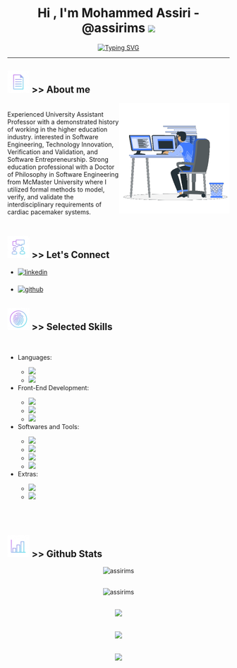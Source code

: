 <h1 align="center"><b>Hi , I'm Mohammed Assiri - @assirims </b><img src="https://media.giphy.com/media/hvRJCLFzcasrR4ia7z/giphy.gif" width="35"></h1>

<p align="center">
<a href="https://git.io/typing-svg"><img src="https://readme-typing-svg.herokuapp.com?font=Chivo+Mono&size=18&duration=3000&color=C1F704&background=000000&vCenter=true&multiline=true&width=500&height=200&lines=%3E%3E+start%3A;%3E%3E+Assalamu+Alaikum+(i.e.%2C+Pace+be+upon+you);%3E%3E+...;%3E%3E++I%E2%80%99m+specialized+in+Software+Engineering%2C+;%3E%3E+Verification+and+Validation+(V%26V)%2C+;%3E%3E+and+Ruby+on+Rails+(RoR).;%3E%3E;%3E%3E+jumpto+%24start" alt="Typing SVG" /></a>
</p>

<hr>

## <picture><img src = "./assets/info.gif" width="50"></picture> >> About me
<picture> <img align="right" src="./assets/aboutme.gif" width = 250px /></picture>

<br>Experienced University Assistant Professor with a demonstrated history of working in the higher education industry. interested in Software Engineering, Technology Innovation, Verification and Validation, and Software Entrepreneurship. Strong education professional with a Doctor of Philosophy in Software Engineering from McMaster University where I utilized formal methods to model, verify, and validate the interdisciplinary requirements of cardiac pacemaker systems.<br><br>

## <img src="./assets/connect.gif" width ="50" /><b> >> Let's Connect</b>
<div align='left'>
<ul>
    <li><a href="https://linkedin.com/in/mohammed-assiri" target="_blank"><img src="https://img.shields.io/badge/linkedin:  Mohammed Assiri-%2300acee.svg?color=405DE6&style=for-the-badge&logo=linkedin&logoColor=white" alt=linkedin style="margin-bottom: 5px;"/></a></li><br />
    <li><a href="https://assirims.github.io/assirims/" target="_blank"><img src="https://img.shields.io/badge/github:  @assirims-%2300acee.svg?color=000000&style=for-the-badge&logo=github&logoColor=white" alt=github style="margin-bottom: 5px;"/></a></li>
</ul>
</div>

## <img src="./assets/skilla.gif" width ="50" /><b> >> Selected Skills</b>
<br>
<div align='left'>
<ul>
<li>Languages:</li>
<ul>
    <li><img src="https://img.shields.io/badge/Ruby-%23E34F26.svg?style=for-the-badge&logo=Ruby&logoColor=whitef" /></li>
    <li><img src="https://img.shields.io/badge/Python%20-%2314354C.svg?style=for-the-badge&logo=python&logoColor=white" /></li>
</ul>

<li>Front-End Development:</li>
<ul>
    <li><img src="https://img.shields.io/badge/HTML5%20-%23E34F26.svg?style=for-the-badge&logo=html5&logoColor=white" /></li>
    <li><img src="https://img.shields.io/badge/CSS%20-%231572B6.svg?style=for-the-badge&logo=css3&logoColor=white" /></li>
    <li><img src="https://img.shields.io/badge/JavaScript%20-%23F7DF1E.svg?style=for-the-badge&logo=javascript&logoColor=black" /></li>
</ul>

<li>Softwares and Tools:</li>
<ul>
    <li><img src="https://img.shields.io/badge/git-%23F05033.svg?style=for-the-badge&logo=git&logoColor=white" /></li>
    <li><img src="https://img.shields.io/badge/github-%23121011.svg?style=for-the-badge&logo=github&logoColor=white" /></li>
    <li><img src="https://img.shields.io/badge/Visual%20Studio%20Code-0078d7.svg?style=for-the-badge&logo=visual-studio-code&logoColor=white" /></li>
    <li><img src="https://img.shields.io/badge/Linux-FCC624?style=for-the-badge&logo=linux&logoColor=black" /></li>
</ul>

<li>Extras:</li>
<ul>
    <li><img src="https://img.shields.io/badge/Terminal-%23054020?style=for-the-badge&logo=gnu-bash&logoColor=white" /></li>
    <li><img src="https://img.shields.io/badge/markdown-%23000000.svg?style=for-the-badge&logo=markdown&logoColor=white" /></li>
</ul>
</ul>
</div>

<br>
<br>

## <img src="./assets/stat.gif" width ="50" /><b> >> Github Stats</b><br>

<div align="center">
<img src="https://komarev.com/ghpvc/?username=assirims&label=Profile%20views&color=lightgrey&style=for-the-badge" alt="assirims" /> <br /><br />
    
<img src="https://github-readme-streak-stats.herokuapp.com/?user=assirims&theme=monokai" alt="assirims" /><br /><br />

<img src="https://github-readme-stats.vercel.app/api?username=assirims&show_icons=true&locale=en&theme=monokai" /><br /><br />

<img src="https://github-readme-stats.vercel.app/api/top-langs?username=assirims&show_icons=true&locale=en&layout=compact&theme=monokai" /><br /><br />

<img src="https://github-profile-trophy.vercel.app/?username=assirims&theme=monokai" />
</div>

<br /><br />
